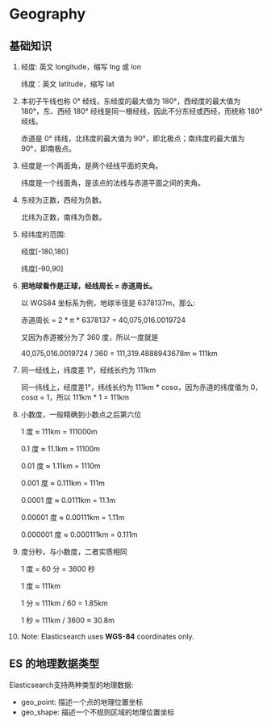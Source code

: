 # Geography

## 基础知识

1. 经度: 英文 longitude，缩写 lng 或 lon

   纬度：英文 latitude，缩写 lat

2. 本初子午线也称 0° 经线，东经度的最大值为 180°，西经度的最大值为 180°，东、西经 180° 经线是同一根经线，因此不分东经或西经，而统称 180° 经线。

   赤道是 0° 纬线，北纬度的最大值为 90°，即北极点；南纬度的最大值为 90°，即南极点。

3. 经度是一个两面角，是两个经线平面的夹角。

   纬度是一个线面角，是该点的法线与赤道平面之间的夹角。

4. 东经为正数，西经为负数。

   北纬为正数，南纬为负数。

5. 经纬度的范围: 

   经度[-180,180]
   
   纬度[-90,90]

6. **把地球看作是正球，经线周长 = 赤道周长。**
 
   以 WGS84 坐标系为例，地球半径是 6378137m，那么:

   赤道周长 = 2 * π * 6378137 = 40,075,016.0019724
   
   又因为赤道被分为了 360 度，所以一度就是
   
   40,075,016.0019724 / 360 = 111,319.4888943678m ≈ 111km

7. 同一经线上，纬度差 1°，经线长约为 111km

   同一纬线上，经度差1°，纬线长约为 111km * cosα，因为赤道的纬度值为 0，cosα = 1，所以 111km * 1 = 111km

8. 小数度，一般精确到小数点之后第六位

   1 度 ≈ 111km = 111000m
   
   0.1 度 ≈ 11.1km = 11100m
   
   0.01 度 ≈ 1.11km = 1110m
   
   0.001 度 ≈ 0.111km = 111m
   
   0.0001 度 ≈ 0.0111km = 11.1m
   
   0.00001 度 ≈ 0.00111km = 1.11m
   
   0.000001 度 ≈ 0.000111km = 0.111m
   

9. 度分秒，与小数度，二者实质相同
   
   1 度 = 60 分 = 3600 秒

   1 度 ≈ 111km
   
   1 分 ≈ 111km / 60 = 1.85km
   
   1 秒 ≈ 111km / 3600 ≈ 30.8m
   
10. Note: Elasticsearch uses **WGS-84** coordinates only.

## ES 的地理数据类型

Elasticsearch支持两种类型的地理数据:

- geo_point: 描述一个点的地理位置坐标
- geo_shape: 描述一个不规则区域的地理位置坐标
